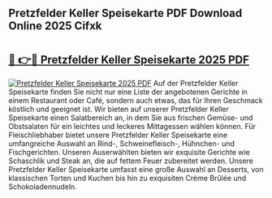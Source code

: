 ## Pretzfelder Keller Speisekarte PDF Download Online 2025 Cifxk

# <h2><a href="http://gc8vdw3.nevu.top/?p=Pretzfelder+Keller+Speisekarte">🔗 👉🔴 Pretzfelder Keller Speisekarte 2025 PDF</a></h2>

[![Pretzfelder Keller Speisekarte 2025 PDF](https://i.imgur.com/dBaPXMq.png)](http://gc8vdw3.nevu.top/?p=Pretzfelder+Keller+Speisekarte)
Auf der Pretzfelder Keller Speisekarte finden Sie nicht nur eine Liste der angebotenen Gerichte in einem Restaurant oder Café, sondern auch etwas, das für Ihren Geschmack köstlich und geeignet ist. Wir bieten auf unserer Pretzfelder Keller Speisekarte einen Salatbereich an, in dem Sie aus frischen Gemüse- und Obstsalaten für ein leichtes und leckeres Mittagessen wählen können. Für Fleischliebhaber bietet unsere Pretzfelder Keller Speisekarte eine umfangreiche Auswahl an Rind-, Schweinefleisch-, Hühnchen- und Fischgerichten. Unseren Auserwählten bieten wir exquisite Gerichte wie Schaschlik und Steak an, die auf fettem Feuer zubereitet werden. Unsere Pretzfelder Keller Speisekarte umfasst eine große Auswahl an Desserts, von klassischen Torten und Kuchen bis hin zu exquisiten Crème Brûlée und Schokoladennudeln.
